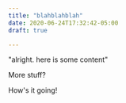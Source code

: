 ```yaml
---
title: "blahblahblah"
date: 2020-06-24T17:32:42-05:00
draft: true

---
```


"alright. here is some content"

More stuff?

How's it going!
